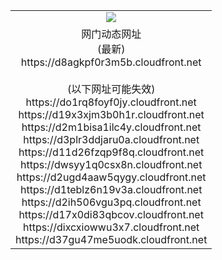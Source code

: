 ﻿<table>
  <tr></tr>
  <tr><td colspan=2 align=center><img src="https://d8agkpf0r3m5b.cloudfront.net/Up/oGate.jpg" /></td></tr>
  <tr><td colspan=2 align=center>网门动态网址<br/>(最新)
<br>https://d8agkpf0r3m5b.cloudfront.net
<br/><br/>(以下网址可能失效)
<br>https://do1rq8foyf0jy.cloudfront.net
<br>https://d19x3xjm3b0h1r.cloudfront.net
<br>https://d2m1bisa1ilc4y.cloudfront.net
<br>https://d3plr3ddjaru0a.cloudfront.net
<br>https://d11d26fzqp9f8q.cloudfront.net
<br>https://dwsyy1q0csx8n.cloudfront.net
<br>https://d2ugd4aaw5qygy.cloudfront.net
<br>https://d1teblz6n19v3a.cloudfront.net
<br>https://d2ih506vgu3pq.cloudfront.net
<br>https://d17x0di83qbcov.cloudfront.net
<br>https://dixcxiowwu3x7.cloudfront.net
<br>https://d37gu47me5uodk.cloudfront.net
    </td>
  </tr>
</table>
